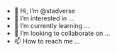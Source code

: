 - 👋 Hi, I’m @stadverse
- 👀 I’m interested in ...
- 🌱 I’m currently learning ...
- 💞️ I’m looking to collaborate on ...
- 📫 How to reach me ...

<!---
stadverse/stadverse is a ✨ special ✨ repository because its `README.md` (this file) appears on your GitHub profile.
You can click the Preview link to take a look at your changes.
--->

